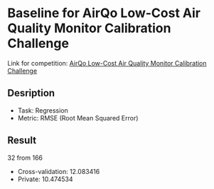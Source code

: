 # Baseline for AirQo Low-Cost Air Quality Monitor Calibration Challenge
Link for competition: [AirQo Low-Cost Air Quality Monitor Calibration Challenge](https://zindi.africa/competitions/airqo-low-cost-air-quality-monitor-calibration-challenge)
## Desription
* Task: Regression
* Metric: RMSE (Root Mean Squared Error)
## Result
32 from 166

* Cross-validation: 12.083416
* Private: 10.474534
